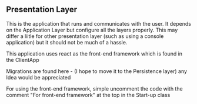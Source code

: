 ## Presentation Layer

This is the application that runs and communicates with the user. It depends on the Application Layer but configure all the layers properly. This may differ a liitle for other presentation layer (such as using a console application) but it should not be much of a hassle.

This application uses react as the front-end framework which is found in the ClientApp

Migrations are found here - (I hope to move it to the Persistence layer) any Idea would be appreciated

For using the front-end framework, simple uncomment the code with the comment "For front-end framework" at the top in the Start-up class
